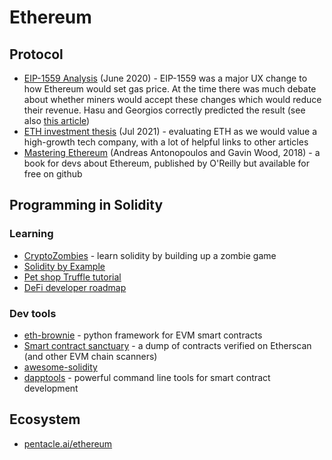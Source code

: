Ethereum
==========

## Protocol
* [EIP-1559 Analysis](https://insights.deribit.com/market-research/analysis-of-eip-1559/) (June 2020) -
  EIP-1559 was a major UX change to how Ethereum would set gas price.  At the time there was much
  debate about whether miners would accept these changes which would reduce their revenue.  Hasu and
  Georgios correctly predicted the result (see also
  [this article](https://insights.deribit.com/market-research/miners-will-accept-eip-1559-here-is-why/))
* [ETH investment thesis](https://vineyardholdings.net/2021/07/31/ethereum/) (Jul 2021) -
  evaluating ETH as we would value a high-growth tech company, with a lot of helpful links to other articles
* [Mastering Ethereum](https://github.com/ethereumbook/ethereumbook) (Andreas Antonopoulos and Gavin Wood, 2018) -
  a book for devs about Ethereum, published by O'Reilly but available for free on github

## Programming in Solidity
### Learning
* [CryptoZombies](https://cryptozombies.io/) - learn solidity by building up a zombie game
* [Solidity by Example](https://solidity-by-example.org/)
* [Pet shop Truffle tutorial](https://www.trufflesuite.com/tutorial)
* [DeFi developer roadmap](https://github.com/OffcierCia/DeFi-Developer-Road-Map)

### Dev tools
* [eth-brownie](https://github.com/eth-brownie/brownie) - python framework for EVM smart contracts
* [Smart contract sanctuary](https://github.com/tintinweb/smart-contract-sanctuary) -
  a dump of contracts verified on Etherscan (and other EVM chain scanners)
* [awesome-solidity](https://github.com/bkrem/awesome-solidity)
* [dapptools](https://dapp.tools/) - powerful command line tools for smart contract development
  
## Ecosystem
* [pentacle.ai/ethereum](https://pentacle.ai/ethereum)
